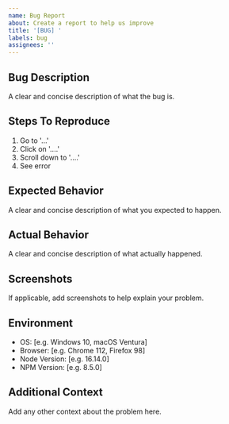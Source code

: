 ```yaml
---
name: Bug Report
about: Create a report to help us improve
title: '[BUG] '
labels: bug
assignees: ''
---
```


## Bug Description
A clear and concise description of what the bug is.

## Steps To Reproduce
1. Go to '...'
2. Click on '....'
3. Scroll down to '....'
4. See error

## Expected Behavior
A clear and concise description of what you expected to happen.

## Actual Behavior
A clear and concise description of what actually happened.

## Screenshots
If applicable, add screenshots to help explain your problem.

## Environment
- OS: [e.g. Windows 10, macOS Ventura]
- Browser: [e.g. Chrome 112, Firefox 98]
- Node Version: [e.g. 16.14.0]
- NPM Version: [e.g. 8.5.0]

## Additional Context
Add any other context about the problem here.
